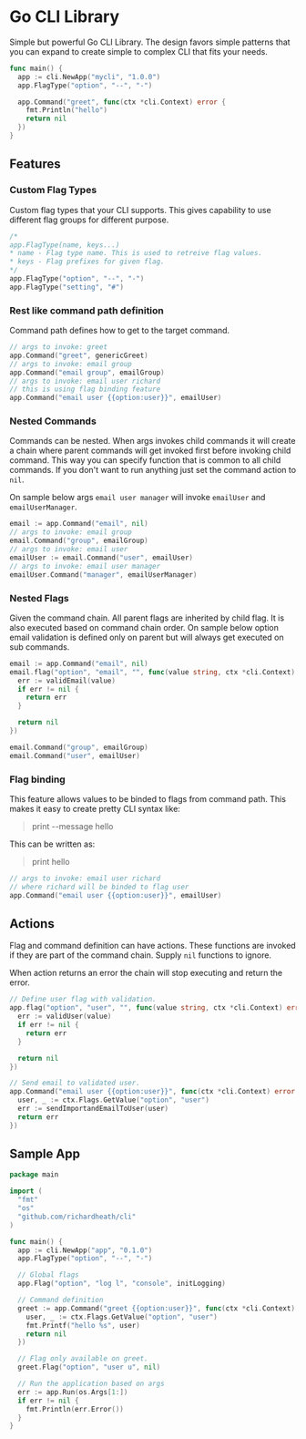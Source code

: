 # Go CLI Library

Simple but powerful Go CLI Library. The design favors simple patterns that 
you can expand to create simple to complex CLI that fits your needs.

```go
func main() {
  app := cli.NewApp("mycli", "1.0.0")
  app.FlagType("option", "--", "-")

  app.Command("greet", func(ctx *cli.Context) error {
    fmt.Println("hello")
    return nil
  })
}
```

## Features

### Custom Flag Types

Custom flag types that your CLI supports. This gives capability
to use different flag groups for different purpose.
```go
/*
app.FlagType(name, keys...)
* name - Flag type name. This is used to retreive flag values.
* keys - Flag prefixes for given flag.
*/
app.FlagType("option", "--", "-")
app.FlagType("setting", "#")
```

### Rest like command path definition

Command path defines how to get to the target command.

```go
// args to invoke: greet
app.Command("greet", genericGreet)
// args to invoke: email group
app.Command("email group", emailGroup)
// args to invoke: email user richard
// this is using flag binding feature
app.Command("email user {{option:user}}", emailUser)
```

### Nested Commands

Commands can be nested. When args invokes child commands it
will create a chain where parent commands will get invoked
first before invoking child command. This way you can specify
function that is common to all child commands. If you don't
want to run anything just set the command action to `nil`.

On sample below args `email user manager` will invoke
`emailUser` and `emailUserManager`.

```go
email := app.Command("email", nil)
// args to invoke: email group
email.Command("group", emailGroup)
// args to invoke: email user
emailUser := email.Command("user", emailUser)
// args to invoke: email user manager
emailUser.Command("manager", emailUserManager)
```

### Nested Flags

Given the command chain. All parent flags are inherited
by child flag. It is also executed based on command chain
order. On sample below option email validation is defined
only on parent but will always get executed on sub commands.

```go
email := app.Command("email", nil)
email.flag("option", "email", "", func(value string, ctx *cli.Context) error {
  err := validEmail(value)
  if err != nil {
    return err
  }

  return nil
})

email.Command("group", emailGroup)
email.Command("user", emailUser)
```

### Flag binding

This feature allows values to be binded to flags
from command path. This makes it easy to create
pretty CLI syntax like:

> print --message hello

This can be written as:

> print hello

```go
// args to invoke: email user richard
// where richard will be binded to flag user
app.Command("email user {{option:user}}", emailUser)
```

## Actions

Flag and command definition can have actions. These
functions are invoked if they are part of the 
command chain. Supply `nil` functions to ignore.

When action returns an error the chain will stop
executing and return the error.

```go
// Define user flag with validation.
app.flag("option", "user", "", func(value string, ctx *cli.Context) error {
  err := validUser(value)
  if err != nil {
    return err
  }

  return nil
})

// Send email to validated user.
app.Command("email user {{option:user}}", func(ctx *cli.Context) error {
  user, _ := ctx.Flags.GetValue("option", "user")
  err := sendImportandEmailToUser(user)
  return err
})
```

## Sample App

``` go
package main

import (
  "fmt"
  "os"
  "github.com/richardheath/cli"
)

func main() {
  app := cli.NewApp("app", "0.1.0")
  app.FlagType("option", "--", "-")

  // Global flags
  app.Flag("option", "log l", "console", initLogging)

  // Command definition
  greet := app.Command("greet {{option:user}}", func(ctx *cli.Context) error {
    user, _ := ctx.Flags.GetValue("option", "user")
    fmt.Printf("hello %s", user)
    return nil
  })

  // Flag only available on greet.
  greet.Flag("option", "user u", nil)

  // Run the application based on args
  err := app.Run(os.Args[1:])
  if err != nil {
    fmt.Println(err.Error())
  }
}

```